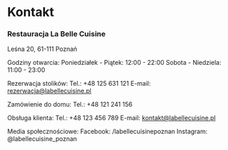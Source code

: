 # Kontakt

### Restauracja La Belle Cuisine
Leśna 20, 61-111 Poznań

Godziny otwarcia:
Poniedziałek - Piątek: 12:00 - 22:00
Sobota - Niedziela: 11:00 - 23:00

Rezerwacja stolików:
Tel.: +48 125 631 121
E-mail: rezerwacja@labellecuisine.pl

Zamówienie do domu:
Tel.: +48 121 241 156

Obsługa klienta:
Tel.: +48 123 456 789
E-mail: kontakt@labellecuisine.pl

Media społecznościowe:
Facebook: /labellecuisinepoznan
Instagram: @labellecuisine_poznan
